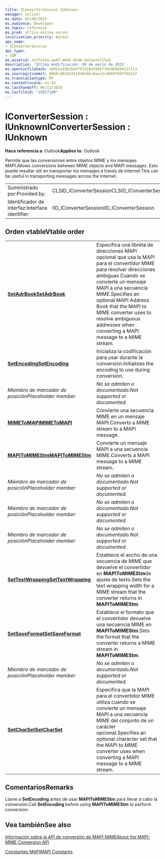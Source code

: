 ```yaml
---
title: IConverterSession IUnknown
manager: soliver
ms.date: 03/09/2015
ms.audience: Developer
ms.topic: reference
ms.prod: office-online-server
localization_priority: Normal
api_name:
- IConverterSession
api_type:
- COM
ms.assetid: 24f7a14a-aa6f-4045-054b-4a7aefef25e4
description: 'Última modificación: 09 de marzo de 2015'
ms.openlocfilehash: a89b1a93b2b03f97426a3988739e9b0d8411f113
ms.sourcegitcommit: 9d60cd82b5413446e5bc8ace2cd689f683fb41a7
ms.translationtype: MT
ms.contentlocale: es-ES
ms.lasthandoff: 06/11/2018
ms.locfileid: "19817180"
---
```

# <a name="iconvertersession--iunknown"></a><span data-ttu-id="c5f32-103">IConverterSession : IUnknown</span><span class="sxs-lookup"><span data-stu-id="c5f32-103">IConverterSession : IUnknown</span></span>

  
  
<span data-ttu-id="c5f32-104">**Hace referencia a**: Outlook</span><span class="sxs-lookup"><span data-stu-id="c5f32-104">**Applies to**: Outlook</span></span> 
  
<span data-ttu-id="c5f32-105">Permite que las conversiones entre objetos MIME y los mensajes MAPI.</span><span class="sxs-lookup"><span data-stu-id="c5f32-105">Allows conversions between MIME objects and MAPI messages.</span></span> <span data-ttu-id="c5f32-106">Esto puede resultar útil en transportar los mensajes a través de Internet.</span><span class="sxs-lookup"><span data-stu-id="c5f32-106">This can be useful in transporting messages across the Internet.</span></span>
  
|||
|:-----|:-----|
|<span data-ttu-id="c5f32-107">Suministrado por:</span><span class="sxs-lookup"><span data-stu-id="c5f32-107">Provided by:</span></span>  <br/> |<span data-ttu-id="c5f32-108">CLSID_IConverterSession</span><span class="sxs-lookup"><span data-stu-id="c5f32-108">CLSID_IConverterSession</span></span>  <br/> |
|<span data-ttu-id="c5f32-109">Identificador de interfaz:</span><span class="sxs-lookup"><span data-stu-id="c5f32-109">Interface identifier:</span></span>  <br/> |<span data-ttu-id="c5f32-110">IID_IConverterSession</span><span class="sxs-lookup"><span data-stu-id="c5f32-110">IID_IConverterSession</span></span>  <br/> |
   
## <a name="vtable-order"></a><span data-ttu-id="c5f32-111">Orden vtable</span><span class="sxs-lookup"><span data-stu-id="c5f32-111">Vtable order</span></span>

|||
|:-----|:-----|
|<span data-ttu-id="c5f32-112">**[SetAdrBook](iconvertersession-setadrbook.md)**</span><span class="sxs-lookup"><span data-stu-id="c5f32-112">**[SetAdrBook](iconvertersession-setadrbook.md)**</span></span> <br/> |<span data-ttu-id="c5f32-113">Especifica una libreta de direcciones MAPI opcional que usa la MAPI para el convertidor MIME para resolver direcciones ambiguas Cuando se convierte un mensaje MAPI a una secuencia MIME.</span><span class="sxs-lookup"><span data-stu-id="c5f32-113">Specifies an optional MAPI Address Book that the MAPI to MIME converter uses to resolve ambiguous addresses when converting a MAPI message to a MIME stream.</span></span>  <br/> |
|<span data-ttu-id="c5f32-114">**[SetEncoding](iconvertersession-setencoding.md)**</span><span class="sxs-lookup"><span data-stu-id="c5f32-114">**[SetEncoding](iconvertersession-setencoding.md)**</span></span> <br/> |<span data-ttu-id="c5f32-115">Inicializa la codificación para usar durante la conversión.</span><span class="sxs-lookup"><span data-stu-id="c5f32-115">Initializes the encoding to use during conversion.</span></span>  <br/> |
| <span data-ttu-id="c5f32-116">*Miembro de marcador de posición*</span><span class="sxs-lookup"><span data-stu-id="c5f32-116">*Placeholder member*</span></span>  <br/> | <span data-ttu-id="c5f32-117">*No se admiten o documentado.*</span><span class="sxs-lookup"><span data-stu-id="c5f32-117">*Not supported or documented.*</span></span>  <br/> |
|<span data-ttu-id="c5f32-118">**[MIMEToMAPI](iconvertersession-mimetomapi.md)**</span><span class="sxs-lookup"><span data-stu-id="c5f32-118">**[MIMEToMAPI](iconvertersession-mimetomapi.md)**</span></span> <br/> |<span data-ttu-id="c5f32-119">Convierte una secuencia MIME en un mensaje MAPI.</span><span class="sxs-lookup"><span data-stu-id="c5f32-119">Converts a MIME stream to a MAPI message.</span></span>  <br/> |
|<span data-ttu-id="c5f32-120">**[MAPIToMIMEStm](iconvertersession-mapitomimestm.md)**</span><span class="sxs-lookup"><span data-stu-id="c5f32-120">**[MAPIToMIMEStm](iconvertersession-mapitomimestm.md)**</span></span> <br/> |<span data-ttu-id="c5f32-121">Convierte un mensaje MAPI a una secuencia MIME.</span><span class="sxs-lookup"><span data-stu-id="c5f32-121">Converts a MAPI message to a MIME stream.</span></span>  <br/> |
| <span data-ttu-id="c5f32-122">*Miembro de marcador de posición*</span><span class="sxs-lookup"><span data-stu-id="c5f32-122">*Placeholder member*</span></span>  <br/> | <span data-ttu-id="c5f32-123">*No se admiten o documentado.*</span><span class="sxs-lookup"><span data-stu-id="c5f32-123">*Not supported or documented.*</span></span>  <br/> |
| <span data-ttu-id="c5f32-124">*Miembro de marcador de posición*</span><span class="sxs-lookup"><span data-stu-id="c5f32-124">*Placeholder member*</span></span>  <br/> | <span data-ttu-id="c5f32-125">*No se admiten o documentado.*</span><span class="sxs-lookup"><span data-stu-id="c5f32-125">*Not supported or documented.*</span></span>  <br/> |
| <span data-ttu-id="c5f32-126">*Miembro de marcador de posición*</span><span class="sxs-lookup"><span data-stu-id="c5f32-126">*Placeholder member*</span></span>  <br/> | <span data-ttu-id="c5f32-127">*No se admiten o documentado.*</span><span class="sxs-lookup"><span data-stu-id="c5f32-127">*Not supported or documented.*</span></span>  <br/> |
|<span data-ttu-id="c5f32-128">**[SetTextWrapping](iconvertersession-settextwrapping.md)**</span><span class="sxs-lookup"><span data-stu-id="c5f32-128">**[SetTextWrapping](iconvertersession-settextwrapping.md)**</span></span> <br/> |<span data-ttu-id="c5f32-129">Establece el ancho de una secuencia de MIME que devuelve el convertidor en **MAPIToMIMEStm**de ajuste de texto.</span><span class="sxs-lookup"><span data-stu-id="c5f32-129">Sets the text wrapping width for a MIME stream that the converter returns in **MAPIToMIMEStm**.</span></span>  <br/> |
|<span data-ttu-id="c5f32-130">**[SetSaveFormat](iconvertersession-setsaveformat.md)**</span><span class="sxs-lookup"><span data-stu-id="c5f32-130">**[SetSaveFormat](iconvertersession-setsaveformat.md)**</span></span> <br/> |<span data-ttu-id="c5f32-131">Establece el formato que el convertidor devuelve una secuencia MIME en **MAPIToMIMEStm**.</span><span class="sxs-lookup"><span data-stu-id="c5f32-131">Sets the format that the converter returns a MIME stream in **MAPIToMIMEStm**.</span></span>  <br/> |
| <span data-ttu-id="c5f32-132">*Miembro de marcador de posición*</span><span class="sxs-lookup"><span data-stu-id="c5f32-132">*Placeholder member*</span></span>  <br/> | <span data-ttu-id="c5f32-133">*No se admiten o documentado.*</span><span class="sxs-lookup"><span data-stu-id="c5f32-133">*Not supported or documented.*</span></span>  <br/> |
|<span data-ttu-id="c5f32-134">**[SetCharSet](iconvertersession-setcharset.md)**</span><span class="sxs-lookup"><span data-stu-id="c5f32-134">**[SetCharSet](iconvertersession-setcharset.md)**</span></span> <br/> |<span data-ttu-id="c5f32-135">Especifica que la MAPI para el convertidor MIME utiliza cuando se convierte un mensaje MAPI a una secuencia MIME del conjunto de un carácter opcional.</span><span class="sxs-lookup"><span data-stu-id="c5f32-135">Specifies an optional character set that the MAPI to MIME converter uses when converting a MAPI message to a MIME stream.</span></span>  <br/> |
   
## <a name="remarks"></a><span data-ttu-id="c5f32-136">Comentarios</span><span class="sxs-lookup"><span data-stu-id="c5f32-136">Remarks</span></span>

<span data-ttu-id="c5f32-137">Llame a **SetEncoding** antes de usar **MAPIToMIMEStm** para llevar a cabo la conversión.</span><span class="sxs-lookup"><span data-stu-id="c5f32-137">Call **SetEncoding** before using **MAPIToMIMEStm** to perform conversion.</span></span> 
  
## <a name="see-also"></a><span data-ttu-id="c5f32-138">Vea también</span><span class="sxs-lookup"><span data-stu-id="c5f32-138">See also</span></span>



[<span data-ttu-id="c5f32-139">Información sobre la API de conversión de MAPI-MIME</span><span class="sxs-lookup"><span data-stu-id="c5f32-139">About the MAPI-MIME Conversion API</span></span>](about-the-mapi-mime-conversion-api.md)
  
[<span data-ttu-id="c5f32-140">Constantes MAPI</span><span class="sxs-lookup"><span data-stu-id="c5f32-140">MAPI Constants</span></span>](mapi-constants.md)

